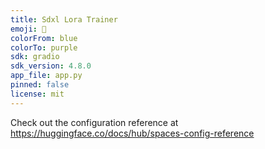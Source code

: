 ```yaml
---
title: Sdxl Lora Trainer
emoji: 🏃
colorFrom: blue
colorTo: purple
sdk: gradio
sdk_version: 4.8.0
app_file: app.py
pinned: false
license: mit
---
```


Check out the configuration reference at https://huggingface.co/docs/hub/spaces-config-reference
